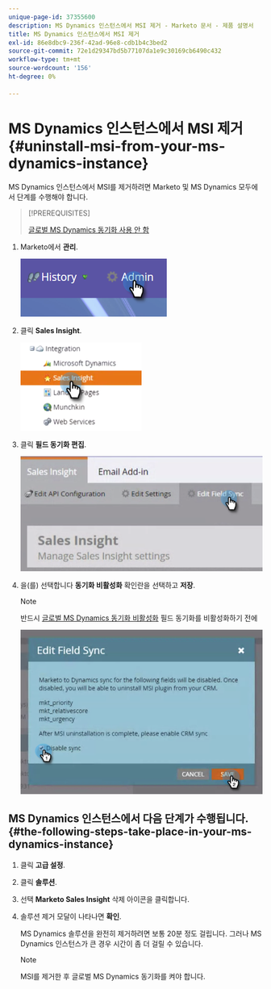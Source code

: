 ```yaml
---
unique-page-id: 37355600
description: MS Dynamics 인스턴스에서 MSI 제거 - Marketo 문서 - 제품 설명서
title: MS Dynamics 인스턴스에서 MSI 제거
exl-id: 86e8dbc9-236f-42ad-96e8-cdb1b4c3bed2
source-git-commit: 72e1d29347bd5b77107da1e9c30169cb6490c432
workflow-type: tm+mt
source-wordcount: '156'
ht-degree: 0%

---
```


# MS Dynamics 인스턴스에서 MSI 제거 {#uninstall-msi-from-your-ms-dynamics-instance}

MS Dynamics 인스턴스에서 MSI를 제거하려면 Marketo 및 MS Dynamics 모두에서 단계를 수행해야 합니다.

>[!PREREQUISITES]
>
>[글로벌 MS Dynamics 동기화 사용 안 함](/help/marketo/product-docs/marketo-sales-insight/msi-for-microsoft-dynamics/uninstalling/disable-global-ms-dynamics-sync.md)

1. Marketo에서 **관리**.

   ![](assets/one-1.png)

1. 클릭 **Sales Insight**.

   ![](assets/six.png)

1. 클릭 **필드 동기화 편집**.

   ![](assets/seven.png)

1. 을(를) 선택합니다 **동기화 비활성화** 확인란을 선택하고 **저장**.

   >[!NOTE]
   >
   >반드시 [글로벌 MS Dynamics 동기화 비활성화](/help/marketo/product-docs/marketo-sales-insight/msi-for-microsoft-dynamics/uninstalling/disable-global-ms-dynamics-sync.md) 필드 동기화를 비활성화하기 전에

   ![](assets/eight.png)

## MS Dynamics 인스턴스에서 다음 단계가 수행됩니다. {#the-following-steps-take-place-in-your-ms-dynamics-instance}

1. 클릭 **고급 설정**.

1. 클릭 **솔루션**.

1. 선택 **Marketo Sales Insight** 삭제 아이콘을 클릭합니다.

1. 솔루션 제거 모달이 나타나면 **확인**.

   MS Dynamics 솔루션을 완전히 제거하려면 보통 20분 정도 걸립니다. 그러나 MS Dynamics 인스턴스가 큰 경우 시간이 좀 더 걸릴 수 있습니다.

   >[!NOTE]
   >
   >MSI를 제거한 후 글로벌 MS Dynamics 동기화를 켜야 합니다.
